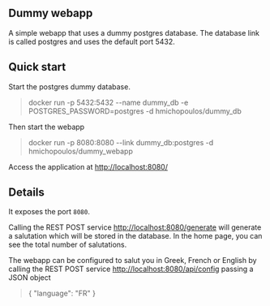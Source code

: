 ## Dummy webapp
A simple webapp that uses a dummy postgres database. The database link is called postgres and uses the default port 5432.

## Quick start
Start the postgres dummy database.
> docker run -p 5432:5432 --name dummy_db -e POSTGRES_PASSWORD=postgres -d hmichopoulos/dummy_db

Then start the webapp
> docker run -p 8080:8080 --link dummy_db:postgres -d hmichopoulos/dummy_webapp

Access the application at [http://localhost:8080/](http://localhost:8080/)

## Details
It exposes the port `8080`. 

Calling the REST POST service [http://localhost:8080/generate](http://localhost:8080/generate) will generate a 
salutation which will be stored in the database.
In the home page, you can see the total number of salutations.

The webapp can be configured to salut you in Greek, French or English by calling the REST POST service
[http://localhost:8080/api/config](http://localhost:8080/api/config) passing a JSON object 
> { "language": "FR" }
